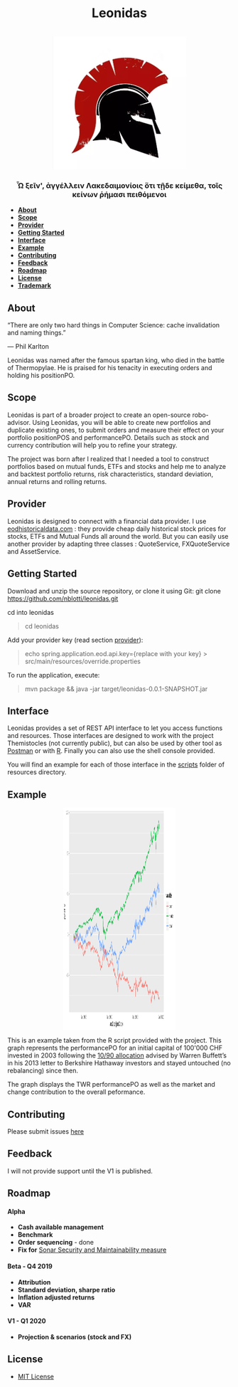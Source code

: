 <div id="leo" align="center"><h1> Leonidas </h1>
</div>
<div id="leonidas-logo" align="center">
    <br />
    <img src="https://github.com/nblotti/leonidas/blob/master/src/main/resources/leonidas.png?sanitize=true" alt="Leonidas Logo" width="300"/>
    <h3>Ὦ ξεῖν', ἀγγέλλειν Λακεδαιμονίοις ὅτι τῇδε
κείμεθα, τοῖς κείνων ῥήμασι πειθόμενοι
</h3>
</div>

<div id="badges" align="center">


</div>

<div style='margin:0 auto;width:80%;'>

</div>

- [**About**](#about)
- [**Scope**](#scope)
- [**Provider**](#provider)
- [**Getting Started**](#getting-started)
- [**Interface**](#interface)
- [**Example**](#example)
- [**Contributing**](#contributing)
- [**Feedback**](#feedback)
- [**Roadmap**](#roadmap)
- [**License**](#license)
- [**Trademark**](#trademark)

## About


“There are only two hard things in Computer Science: cache invalidation and naming things.”

— Phil Karlton

Leonidas was named after the famous spartan king, who died in the battle of Thermopylae.  He is praised for his tenacity in executing orders and holding his positionPO.
## Scope

Leonidas is part of a broader project to create an open-source robo-advisor. Using Leonidas, you will be able to create new portfolios and duplicate existing ones, to submit orders and measure their effect on your portfolio positionPOS and performancePO. Details such as stock and currency contribution will help you to refine your strategy. 

The project was born after I realized that I needed a tool to construct portfolios based on mutual funds, ETFs and stocks and help me to analyze and backtest portfolio returns, risk characteristics, standard deviation, annual returns and rolling returns. 

## Provider

Leonidas is designed to connect with a financial data provider. I use [eodhistoricaldata.com](https://eodhistoricaldata.com/) : they provide cheap daily historical stock prices for stocks, ETFs and Mutual Funds all around the world. But you can easily  use another provider by adapting three classes : QuoteService, FXQuoteService and AssetService.

## Getting Started

Download and unzip the source repository, or clone it using Git: git clone https://github.com/nblotti/leonidas.git

cd into leonidas

<blockquote>
cd leonidas

</blockquote>

Add your provider key (read section [provider](#provider)):
<blockquote>
echo spring.application.eod.api.key={replace with your key} > src/main/resources/override.properties
</blockquote>

To run the application, execute:
<blockquote>
mvn package && java -jar target/leonidas-0.0.1-SNAPSHOT.jar
</blockquote>


## Interface

Leonidas provides a set of REST API interface to let you access functions and resources. Those interfaces are designed to work with the project Themistocles (not currently public), but can also be used by other tool as [Postman](https://www.getpostman.com/) or with [R](https://www.r-project.org/). 
Finally you can also use the shell console provided. 

You will find an example for each of those interface in the [scripts](https://github.com/nblotti/leonidas/tree/master/src/main/resources/scripts) folder of resources directory.

## Example

<img src="https://github.com/nblotti/leonidas/blob/master/src/main/resources/15YwBuffet.png" alt="15Y" height="500" width="1200" style="display: block;margin-left: auto;margin-right: auto;width: 50%;"/>

This is an example taken from the R script provided with the project. This graph represents the performancePO for an initial capital of 100'000 CHF invested in 2003 following the [10/90 allocation](https://www.investopedia.com/articles/personal-finance/121815/buffetts-9010-assetPO-allocation-sound.asp) advised by Warren Buffett’s in his 2013 letter to Berkshire Hathaway investors and stayed untouched (no rebalancing) since then. 

The graph displays the TWR performancePO as well as the market and change contribution to the overall peformance.


## Contributing

Please submit issues [here](https://github.com/nblotti/leonidas/issues)


## Feedback

I will not provide support until the V1 is published. 

## Roadmap

<h4>Alpha</h4>

 - __Cash available management__
 - __Benchmark__
 - __Order sequencing__ - done
 - __Fix for__ [Sonar Security and Maintainability measure](https://sonarcloud.io/dashboard?id=nblotti_leonidas)
 
 <h4>Beta - Q4 2019</h4>
 
 - __Attribution__
 - __Standard deviation, sharpe ratio__
 - __Inflation adjusted returns__
 - __VAR__
 
 <h4>V1 - Q1 2020</h4>
 
 - __Projection & scenarios (stock and FX)__


## License

- [MIT License](LICENSE)


